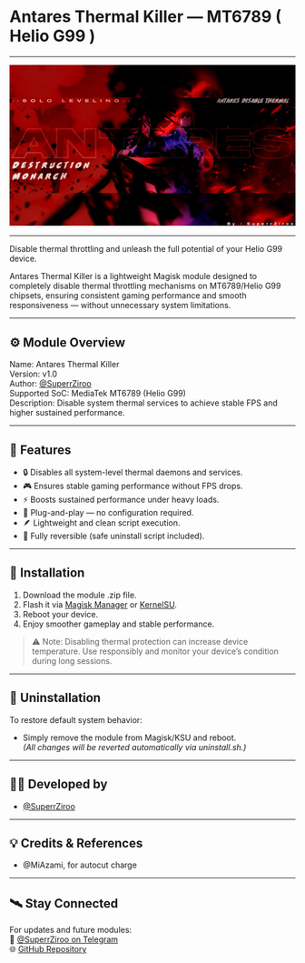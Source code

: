 # Antares Thermal Killer — MT6789 ( Helio G99 )

---

![Antares Banner](AntaresBanner.png)

---
Disable thermal throttling and unleash the full potential of your Helio G99 device.

Antares Thermal Killer is a lightweight Magisk module designed to completely disable thermal throttling mechanisms on MT6789/Helio G99 chipsets, ensuring consistent gaming performance and smooth responsiveness — without unnecessary system limitations.

---

## ⚙️ Module Overview

Name: Antares Thermal Killer  
Version: v1.0  
Author: [@SuperrZiroo](https://github.com/SuperrZirooo/)  
Supported SoC: MediaTek MT6789 (Helio G99)  
Description: Disable system thermal services to achieve stable FPS and higher sustained performance.

---

## 🚀 Features

- 🔒 Disables all system-level thermal daemons and services.  
- 🎮 Ensures stable gaming performance without FPS drops.  
- ⚡ Boosts sustained performance under heavy loads.  
- 🧩 Plug-and-play — no configuration required.  
- 🪶 Lightweight and clean script execution.  
- 🔁 Fully reversible (safe uninstall script included).

---

## 🧩 Installation

1. Download the module .zip file.  
2. Flash it via [Magisk Manager](https://topjohnwu.github.io/Magisk/) or [KernelSU](https://kernelsu.org/).  
3. Reboot your device.  
4. Enjoy smoother gameplay and stable performance.

> ⚠️ Note: Disabling thermal protection can increase device temperature. Use responsibly and monitor your device’s condition during long sessions.

---

## 🧼 Uninstallation

To restore default system behavior:
- Simply remove the module from Magisk/KSU and reboot.  
  *(All changes will be reverted automatically via uninstall.sh.)*

---

## 👨‍💻 Developed by

- [@SuperrZiroo](https://github.com/SuperrZirooo)

---

## 💡 Credits & References

- @MiAzami, for autocut charge 

---

## 🛰️ Stay Connected

For updates and future modules:  
📢 [@SuperrZiroo on Telegram](https://t.me/ZirooDump)  
🌐 [GitHub Repository](https://github.com/SuperrZirooo/Antares)
